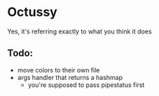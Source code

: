 # Octussy
Yes, it's referring exactly to what you think it does

## Todo:
* move colors to their own file
* args handler that returns a hashmap
	* you're supposed to pass pipestatus first